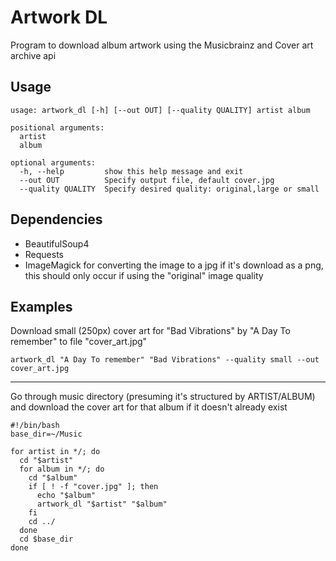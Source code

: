 # Artwork DL
Program to download album artwork using the Musicbrainz and Cover art archive api

## Usage
```
usage: artwork_dl [-h] [--out OUT] [--quality QUALITY] artist album

positional arguments:
  artist
  album

optional arguments:
  -h, --help         show this help message and exit
  --out OUT          Specify output file, default cover.jpg
  --quality QUALITY  Specify desired quality: original,large or small
```

## Dependencies
* BeautifulSoup4
* Requests
* ImageMagick for converting the image to a jpg if it's download as  a png, this should 
only occur if using the "original" image quality


## Examples
Download small (250px) cover art for "Bad Vibrations" by "A Day To remember" to file "cover_art.jpg" 

`artwork_dl "A Day To remember" "Bad Vibrations" --quality small --out cover_art.jpg`

---
Go through music directory (presuming it's structured by ARTIST/ALBUM) and download
the cover art for that album if it doesn't already exist
```
#!/bin/bash
base_dir=~/Music

for artist in */; do
  cd "$artist"
  for album in */; do
    cd "$album"
    if [ ! -f "cover.jpg" ]; then
      echo "$album"
      artwork_dl "$artist" "$album"
    fi
    cd ../
  done
  cd $base_dir
done
```
